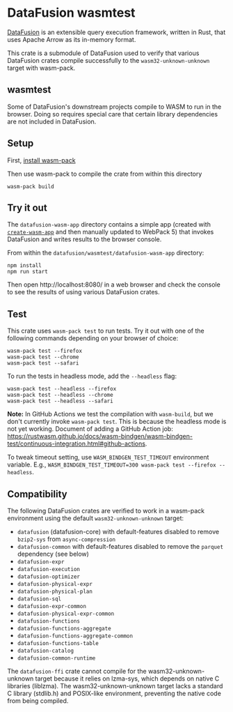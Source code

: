 <!---
  Licensed to the Apache Software Foundation (ASF) under one
  or more contributor license agreements.  See the NOTICE file
  distributed with this work for additional information
  regarding copyright ownership.  The ASF licenses this file
  to you under the Apache License, Version 2.0 (the
  "License"); you may not use this file except in compliance
  with the License.  You may obtain a copy of the License at

    http://www.apache.org/licenses/LICENSE-2.0

  Unless required by applicable law or agreed to in writing,
  software distributed under the License is distributed on an
  "AS IS" BASIS, WITHOUT WARRANTIES OR CONDITIONS OF ANY
  KIND, either express or implied.  See the License for the
  specific language governing permissions and limitations
  under the License.
-->

# DataFusion wasmtest

[DataFusion][df] is an extensible query execution framework, written in Rust, that uses Apache Arrow as its in-memory format.

This crate is a submodule of DataFusion used to verify that various DataFusion crates compile successfully to the
`wasm32-unknown-unknown` target with wasm-pack.

[df]: https://crates.io/crates/datafusion

## wasmtest

Some of DataFusion's downstream projects compile to WASM to run in the browser. Doing so requires special care that certain library dependencies are not included in DataFusion.

## Setup

First, [install wasm-pack](https://rustwasm.github.io/wasm-pack/installer/)

Then use wasm-pack to compile the crate from within this directory

```shell
wasm-pack build
```

## Try it out

The `datafusion-wasm-app` directory contains a simple app (created with [`create-wasm-app`](https://github.com/rustwasm/create-wasm-app) and then manually updated to WebPack 5) that invokes DataFusion and writes results to the browser console.

From within the `datafusion/wasmtest/datafusion-wasm-app` directory:

```shell
npm install
npm run start
```

Then open http://localhost:8080/ in a web browser and check the console to see the results of using various DataFusion crates.

## Test

This crate uses `wasm-pack test` to run tests. Try it out with one of the following commands depending on your browser of choice:

```shell
wasm-pack test --firefox
wasm-pack test --chrome
wasm-pack test --safari
```

To run the tests in headless mode, add the `--headless` flag:

```shell
wasm-pack test --headless --firefox
wasm-pack test --headless --chrome
wasm-pack test --headless --safari
```

**Note:** In GitHub Actions we test the compilation with `wasm-build`, but we don't currently invoke `wasm-pack test`. This is because the headless mode is not yet working. Document of adding a GitHub Action job: https://rustwasm.github.io/docs/wasm-bindgen/wasm-bindgen-test/continuous-integration.html#github-actions.

To tweak timeout setting, use `WASM_BINDGEN_TEST_TIMEOUT` environment variable. E.g., `WASM_BINDGEN_TEST_TIMEOUT=300 wasm-pack test --firefox --headless`.

## Compatibility

The following DataFusion crates are verified to work in a wasm-pack environment using the default `wasm32-unknown-unknown` target:

- `datafusion` (datafusion-core) with default-features disabled to remove `bzip2-sys` from `async-compression`
- `datafusion-common` with default-features disabled to remove the `parquet` dependency (see below)
- `datafusion-expr`
- `datafusion-execution`
- `datafusion-optimizer`
- `datafusion-physical-expr`
- `datafusion-physical-plan`
- `datafusion-sql`
- `datafusion-expr-common`
- `datafusion-physical-expr-common`
- `datafusion-functions`
- `datafusion-functions-aggregate`
- `datafusion-functions-aggregate-common`
- `datafusion-functions-table`
- `datafusion-catalog`
- `datafusion-common-runtime`

The `datafusion-ffi` crate cannot compile for the wasm32-unknown-unknown target because it relies on lzma-sys, which depends on native C libraries (liblzma). The wasm32-unknown-unknown target lacks a standard C library (stdlib.h) and POSIX-like environment, preventing the native code from being compiled.
